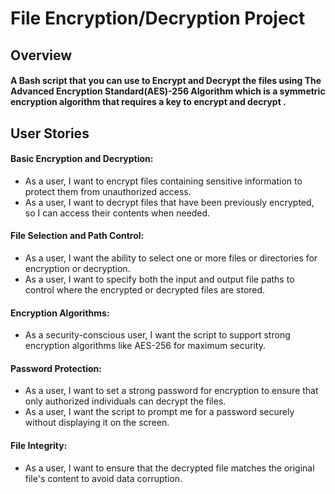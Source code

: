 # File Encryption/Decryption Project

## Overview
#### A Bash script that you can use to Encrypt and Decrypt the files using The Advanced Encryption Standard(AES)-256 Algorithm which is a symmetric encryption algorithm that requires a key to encrypt and decrypt . 

## User Stories 
#### Basic Encryption and Decryption:
- As a user, I want to encrypt files containing sensitive information to protect them from unauthorized access.
- As a user, I want to decrypt files that have been previously encrypted, so I can access their contents when needed.
#### File Selection and Path Control:
- As a user, I want the ability to select one or more files or directories for encryption or decryption.
- As a user, I want to specify both the input and output file paths to control where the encrypted or decrypted files are stored.
#### Encryption Algorithms:
- As a security-conscious user, I want the script to support strong encryption algorithms like AES-256 for maximum security.
#### Password Protection:
- As a user, I want to set a strong password for encryption to ensure that only authorized individuals can decrypt the files.
- As a user, I want the script to prompt me for a password securely without displaying it on the screen.
#### File Integrity:
- As a user, I want to ensure that the decrypted file matches the original file's content to avoid data corruption.

